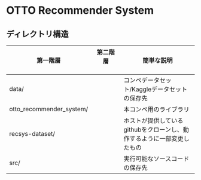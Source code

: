 # OTTO Recommender System

## ディレクトリ構造

| 第一階層                     | 第二階層 　　　 | 簡単な説明                                  |
|--------------------------|----------|----------------------------------------|
| data/                    |          | コンペデータセット/Kaggleデータセットの保存先             |
| otto_recommender_system/ |          | 本コンペ用のライブラリ                            |
| recsys-dataset/          |          | ホストが提供しているgithubをクローンし、動作するように一部変更したもの |
| src/                     |          | 実行可能なソースコードの保存先                        |

